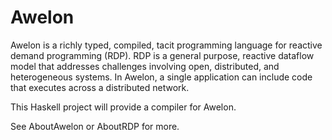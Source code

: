 
# Awelon

Awelon is a richly typed, compiled, tacit programming language for reactive demand programming (RDP). RDP is a general purpose, reactive dataflow model that addresses challenges involving open, distributed, and heterogeneous systems. In Awelon, a single application can include code that executes across a distributed network. 

This Haskell project will provide a compiler for Awelon.

See AboutAwelon or AboutRDP for more. 


